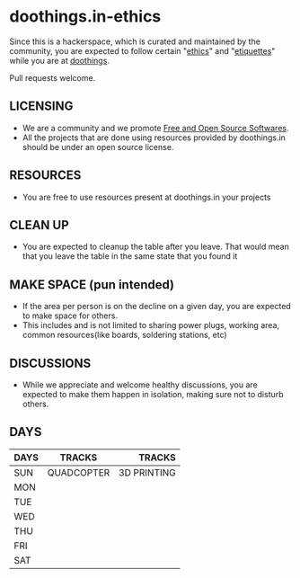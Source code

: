 doothings.in-ethics
===================
Since this is a hackerspace, which is curated and maintained by the community, you are expected to follow certain "[ethics](http://www.thefreedictionary.com/ethics)" and "[etiquettes](http://www.thefreedictionary.com/etiquettes)" while you are at [doothings](http://doothings.in).

Pull requests welcome.

LICENSING
-------------------------------------------------------------------------------
* We are a community and we promote [Free and Open Source Softwares](http://en.wikipedia.org/wiki/Free_and_open-source_software).
* All the projects that are done using resources provided by doothings.in should be under an open source license.

RESOURCES
-------------------------------------------------------------------------------
* You are free to use resources present at doothings.in your projects 

CLEAN UP
-------------------------------------------------------------------------------
* You are expected to cleanup the table after you leave.
  That would mean that you leave the table in the same state that you found it

MAKE SPACE (pun intended) 
-------------------------------------------------------------------------------
* If the area per person is on the decline on a given day, you are expected to make space for others.
* This includes and is not limited to sharing power plugs, working area, common resources(like boards, soldering stations, etc)

DISCUSSIONS
-------------------------------------------------------------------------------
* While we appreciate and welcome healthy discussions, you are expected to make them happen in isolation, making sure not to disturb others.

DAYS
-------------------------------------------------------------------------------

| DAYS         | TRACKS        | TRACKS  |
| ------ |:------------:| -----------:|
| SUN    | QUADCOPTER   | 3D PRINTING |
| MON    |           |    |
| TUE    |       |     |
| WED    |       |     |
| THU    |       |     |
| FRI    |       |     |
| SAT    |       |     |
